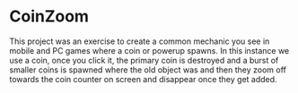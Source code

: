 CoinZoom
==========

This project was an exercise to create a common mechanic you see in mobile and PC games where a coin or powerup spawns. In this instance we use a coin, once you click it, the primary coin is destroyed and a burst of smaller coins is spawned where the old object was and then they zoom off towards the coin counter on screen and disappear once they get added.
